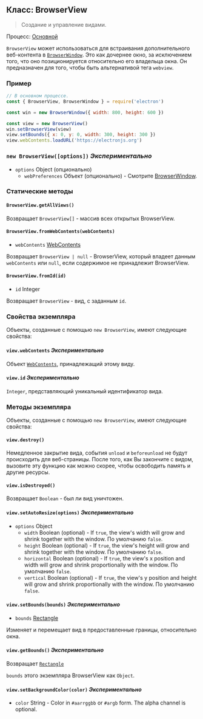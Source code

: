 ## Класс: BrowserView

> Создание и управление видами.

Процесс: [Основной](../glossary.md#main-process)

`BrowserView` может использоваться для встраивания дополнительного веб-контента в [`BrowserWindow`](browser-window.md). Это как дочернее окно, за исключением того, что оно позиционируется относительно его владельца окна. Он предназначен для того, чтобы быть альтернативой тега `webview`.

### Пример

```javascript
// В основном процессе.
const { BrowserView, BrowserWindow } = require('electron')

const win = new BrowserWindow({ width: 800, height: 600 })

const view = new BrowserView()
win.setBrowserView(view)
view.setBounds({ x: 0, y: 0, width: 300, height: 300 })
view.webContents.loadURL('https://electronjs.org')
```

### `new BrowserView([options])` _Экспериментально_

* `options` Object (опционально)
  * `webPreferences` Объект (опционально) - Смотрите [BrowserWindow](browser-window.md).

### Статические методы

#### `BrowserView.getAllViews()`

Возвращает `BrowserView[]` - массив всех открытых BrowserView.

#### `BrowserView.fromWebContents(webContents)`

* `webContents` [WebContents](web-contents.md)

Возвращает `BrowserView | null` - BrowserView, который владеет данным `webContents` или `null`, если содержимое не принадлежит BrowserView.

#### `BrowserView.fromId(id)`

* `id` Integer

Возвращает `BrowserView` - вид, с заданным `id`.

### Свойства экземпляра

Объекты, созданные с помощью `new BrowserView`, имеют следующие свойства:

#### `view.webContents` _Экспериментально_

Объект [`WebContents`](web-contents.md), принадлежащий этому виду.

#### `view.id` _Экспериментально_

`Integer`, представляющий уникальный идентификатор вида.

### Методы экземпляра

Объекты, созданные с помощью `new BrowserView`, имеют следующие свойства:

#### `view.destroy()`

Немедленное закрытие вида, события `unload` и `beforeunload` не будут происходить для веб-страницы. После того, как Вы закончите с видом, вызовите эту функцию как можно скорее, чтобы освободить память и другие ресурсы.

#### `view.isDestroyed()`

Возвращает `Boolean` - был ли вид уничтожен.

#### `view.setAutoResize(options)` _Экспериментально_

* `options` Object
  * `width` Boolean (optional) - If `true`, the view's width will grow and shrink together with the window. По умолчанию `false`.
  * `height` Boolean (optional) - If `true`, the view's height will grow and shrink together with the window. По умолчанию `false`.
  * `horizontal` Boolean (optional) - If `true`, the view's x position and width will grow and shrink proportionally with the window. По умолчанию `false`.
  * `vertical` Boolean (optional) - If `true`, the view's y position and height will grow and shrink proportionally with the window. По умолчанию `false`.

#### `view.setBounds(bounds)` _Экспериментально_

* `bounds` [Rectangle](structures/rectangle.md)

Изменяет и перемещает вид в предоставленные границы, относительно окна.

#### `view.getBounds()` _Экспериментально_

Возвращает [`Rectangle`](structures/rectangle.md)

`bounds` этого экземпляра BrowserView как `Object`.

#### `view.setBackgroundColor(color)` _Экспериментально_

* `color` String - Color in `#aarrggbb` or `#argb` form. The alpha channel is optional.
